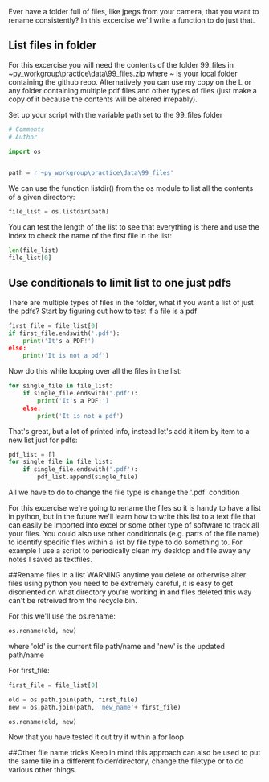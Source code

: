 Ever have a folder full of files, like jpegs from your camera, that you want to rename consistently? In this excercise we'll write a function to do just that. 

## List files in folder 

For this excercise you will need the contents of the folder 99_files in ~py_workgroup\practice\data\99_files.zip
where ~ is your local folder containing the github repo. Alternatively you can use my copy on the L or any folder containing multiple pdf files and other types of files (just make a copy of it because the contents will be altered irrepably).

Set up your script with the variable path set to the 99_files folder

```python
# Comments
# Author

import os


path = r'~py_workgroup\practice\data\99_files'

```

We can use the function listdir() from the os module to list all the contents of a given directory:

```python
file_list = os.listdir(path)
```

You can test the length of the list to see that everything is there and use the index to check the name of the first file in the list:

```python
len(file_list)
file_list[0]
```

## Use conditionals to limit list to one just pdfs
There are multiple types of files in the folder, what if you want a list of just the pdfs?
Start by figuring out how to test if a file is a pdf

```python
first_file = file_list[0]
if first_file.endswith('.pdf'):
	print('It's a PDF!')
else:
	print('It is not a pdf')
```
Now do this while looping over all the files in the list:
```python
for single_file in file_list:
	if single_file.endswith('.pdf'):
		print('It's a PDF!')
	else:
		print('It is not a pdf')
```

That's great, but a lot of printed info, instead let's add it item by item to a new list just for pdfs:

```python
pdf_list = []
for single_file in file_list:
	if single_file.endswith('.pdf'):
		pdf_list.append(single_file)
```

All we have to do to change the file type is change the '.pdf' condition

For this excercise we're going to rename the files so it is handy to have a list in python, but in the future we'll learn how to write this list to a text file that can easily be imported into excel or some other type of software to track all your files. You could also use other conditionals (e.g. parts of the file name) to identify specific files within a list by file type to do something to. For example I use a script to periodically clean my desktop and file away any notes I saved as textfiles.

##Rename files in a list
WARNING anytime you delete or otherwise alter files using python you need to be extremely careful, it is easy to get disoriented on what directory you're working in and files deleted this way can't be retreived from the recycle bin.

For this we'll use the os.rename:
```python
os.rename(old, new)
```
where 'old' is the current file path/name and 'new' is the updated path/name

For first_file:
```python
first_file = file_list[0]

old = os.path.join(path, first_file)
new = os.path.join(path, 'new_name'+ first_file)

os.rename(old, new)
```

Now that you have tested it out try it within a for loop

##Other file name tricks
Keep in mind this approach can also be used to put the same file in a different folder/directory, change the filetype or to do various other things.
